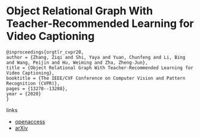 # Object Relational Graph With Teacher-Recommended Learning for Video Captioning

```
@inproceedings{orgtlr_cvpr20,
author = {Zhang, Ziqi and Shi, Yaya and Yuan, Chunfeng and Li, Bing and Wang, Peijin and Hu, Weiming and Zha, Zheng-Jun},
title = {Object Relational Graph With Teacher-Recommended Learning for Video Captioning},
booktitle = {The IEEE/CVF Conference on Computer Vision and Pattern Recognition (CVPR)},
pages = {13278--13288},
year = {2020}
}
```

links
- [openaccess](http://openaccess.thecvf.com/content_CVPR_2020/html/Zhang_Object_Relational_Graph_With_Teacher-Recommended_Learning_for_Video_Captioning_CVPR_2020_paper.html)
- [arXiv](https://arxiv.org/abs/2002.11566)
